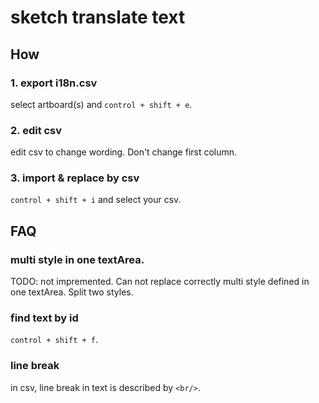 # sketch translate text


## How

### 1. export i18n.csv

select artboard(s) and `control + shift + e`.

### 2. edit csv

edit csv to change wording. Don't change first column.

### 3. import & replace by csv

`control + shift + i` and select your csv.

## FAQ

### multi style in one textArea.

TODO: not impremented.
Can not replace correctly multi style defined in one textArea. Split two styles.

### find text by id

`control + shift + f`.

### line break

in csv, line break in text is described by `<br/>`.

